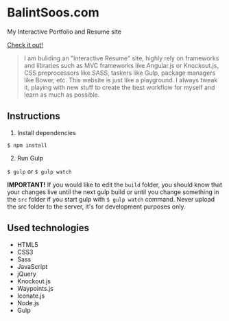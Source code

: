 # BalintSoos.com
My Interactive Portfolio and Resume site

[Check it out!](http://balintsoos.com)

> I am buliding an "Interactive Resume" site, highly rely on frameworks and libraries such as MVC frameworks like Angular.js or Knockout.js, CSS preprocessors like SASS, taskers like Gulp, package managers like Bower, etc. This website is just like a playground. I always tweak it, playing with new stuff to create the best workflow for myself and learn as much as possible.
>

## Instructions

1. Install dependencies

`$ npm install`

2. Run Gulp

`$ gulp` or `$ gulp watch`

**IMPORTANT!**
If you would like to edit the `build` folder, you should know that your changes live until the next gulp build
or until you change something in the `src` folder if you start gulp with `$ gulp watch` command.
Never upload the src folder to the server, it's for development purposes only.

## Used technologies
* HTML5
* CSS3
* Sass
* JavaScript
* jQuery
* Knockout.js
* Waypoints.js
* Iconate.js
* Node.js
* Gulp